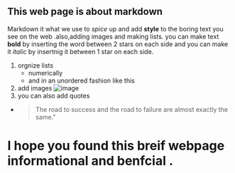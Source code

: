 ## This web page is about markdown
 Markdown it what we use to *spice* up and add **style** to the boring text you see on the web .also,adding images and making lists.
you can make text **bold** by inserting the word between 2 stars on each side
and you can make it *italic* by insertnig it between 1 star on each side.
1. orgnize lists 
   -  numerically 
   -  and in an unordered fashion like this 
1. add images ![image](https://c.pxhere.com/photos/af/15/background_code_coder_communication_computer_concept_css_css3-912807.jpg!d)
1. you can also add quotes
  - >The road to success and the road to failure are almost exactly the same."
# I hope you found this breif webpage informational and benfcial .